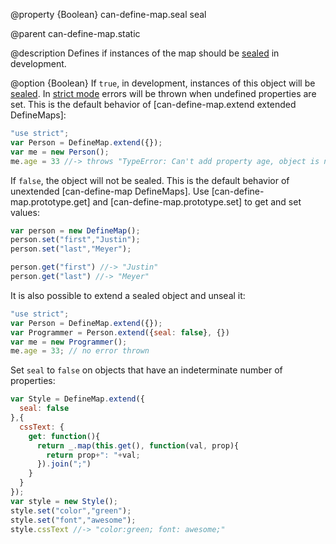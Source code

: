 @property {Boolean} can-define-map.seal seal

@parent can-define-map.static

@description Defines if instances of the map should be [sealed](https://developer.mozilla.org/en-US/docs/Web/JavaScript/Reference/Global_Objects/Object/seal) in development.

@option {Boolean} If `true`, in development, instances of this object will be [sealed](https://developer.mozilla.org/en-US/docs/Web/JavaScript/Reference/Global_Objects/Object/seal).  In  [strict mode](https://developer.mozilla.org/en-US/docs/Web/JavaScript/Reference/Strict_mode) errors will be thrown when undefined properties are set.  This is the default
behavior of [can-define-map.extend extended DefineMaps]:

```js
"use strict";
var Person = DefineMap.extend({});
var me = new Person();
me.age = 33 //-> throws "TypeError: Can't add property age, object is not extensible"
```

If `false`, the object will not be sealed.  This is the default behavior of
unextended [can-define-map DefineMaps].  Use [can-define-map.prototype.get] and [can-define-map.prototype.set] to get and set values:

```js
var person = new DefineMap();
person.set("first","Justin");
person.set("last","Meyer");

person.get("first") //-> "Justin"
person.get("last") //-> "Meyer"
```

It is also possible to extend a sealed object and unseal it:

```js
"use strict";
var Person = DefineMap.extend({});
var Programmer = Person.extend({seal: false}, {})
var me = new Programmer();
me.age = 33; // no error thrown
```

Set `seal` to `false` on objects that have an indeterminate number of properties:

```js
var Style = DefineMap.extend({
  seal: false
},{
  cssText: {
    get: function(){
      return _.map(this.get(), function(val, prop){
        return prop+": "+val;
      }).join(";")
    }
  }
});
var style = new Style();
style.set("color","green");
style.set("font","awesome");
style.cssText //-> "color:green; font: awesome;"
```
